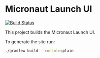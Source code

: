 # Micronaut Launch UI

[![Build Status](https://github.com/micronaut-projects/micronaut-starter-ui/workflows/Publish/badge.svg)](https://github.com/micronaut-projects/micronaut-starter-ui/actions)

This project builds the Micronaut Launch UI. 

To generate the site run:

```bash
./gradlew build --console=plain
```
